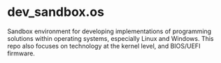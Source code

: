 # dev_sandbox.os

Sandbox environment for developing implementations of programming solutions within operating systems, especially Linux and Windows. This repo also focuses on technology at the kernel level, and BIOS/UEFI firmware.

